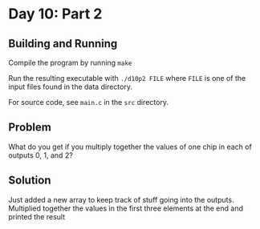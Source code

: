 # Day 10: Part 2

## Building and Running

Compile the program by running `make`

Run the resulting executable with `./d10p2 FILE` where `FILE`
is one of the input files found in the data directory.

For source code, see `main.c` in the `src` directory.

## Problem

What do you get if you multiply together the values of one chip in
each of outputs 0, 1, and 2?

## Solution

Just added a new array to keep track of stuff going into the
outputs. Multiplied together the values in the first three elements at
the end and printed the result
